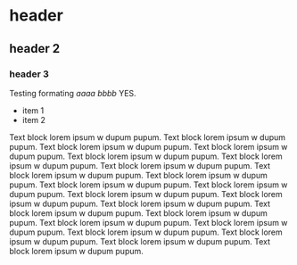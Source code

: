 # header

## header 2

### header 3

Testing formating _aaaa_ *bbbb* YES.

* item 1
* item 2

Text block lorem ipsum w dupum pupum. Text block lorem ipsum w dupum pupum. Text block lorem ipsum w dupum pupum. Text block lorem ipsum w dupum pupum. Text block lorem ipsum w dupum pupum. Text block lorem ipsum w dupum pupum. Text block lorem ipsum w dupum pupum. Text block lorem ipsum w dupum pupum. Text block lorem ipsum w dupum pupum. Text block lorem ipsum w dupum pupum. Text block lorem ipsum w dupum pupum. Text block lorem ipsum w dupum pupum. Text block lorem ipsum w dupum pupum. Text block lorem ipsum w dupum pupum. Text block lorem ipsum w dupum pupum. Text block lorem ipsum w dupum pupum. Text block lorem ipsum w dupum pupum. Text block lorem ipsum w dupum pupum. Text block lorem ipsum w dupum pupum. Text block lorem ipsum w dupum pupum. Text block lorem ipsum w dupum pupum. Text block lorem ipsum w dupum pupum. 
